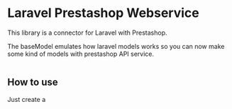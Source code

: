 # Laravel Prestashop Webservice
This library is a connector for Laravel with Prestashop.

The baseModel emulates how laravel models works so you can now make some kind of models with prestashop API service.

```php

```

## How to use
Just create a 